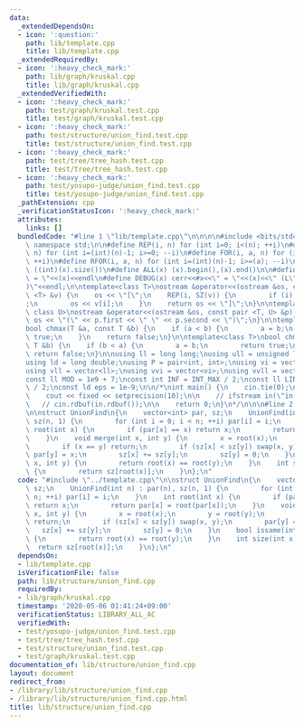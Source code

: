 ```yaml
---
data:
  _extendedDependsOn:
  - icon: ':question:'
    path: lib/template.cpp
    title: lib/template.cpp
  _extendedRequiredBy:
  - icon: ':heavy_check_mark:'
    path: lib/graph/kruskal.cpp
    title: lib/graph/kruskal.cpp
  _extendedVerifiedWith:
  - icon: ':heavy_check_mark:'
    path: test/graph/kruskal.test.cpp
    title: test/graph/kruskal.test.cpp
  - icon: ':heavy_check_mark:'
    path: test/structure/union_find.test.cpp
    title: test/structure/union_find.test.cpp
  - icon: ':heavy_check_mark:'
    path: test/tree/tree_hash.test.cpp
    title: test/tree/tree_hash.test.cpp
  - icon: ':heavy_check_mark:'
    path: test/yosupo-judge/union_find.test.cpp
    title: test/yosupo-judge/union_find.test.cpp
  _pathExtension: cpp
  _verificationStatusIcon: ':heavy_check_mark:'
  attributes:
    links: []
  bundledCode: "#line 1 \"lib/template.cpp\"\n\n\n\n#include <bits/stdc++.h>\n\nusing\
    \ namespace std;\n\n#define REP(i, n) for (int i=0; i<(n); ++i)\n#define RREP(i,\
    \ n) for (int i=(int)(n)-1; i>=0; --i)\n#define FOR(i, a, n) for (int i=(a); i<(n);\
    \ ++i)\n#define RFOR(i, a, n) for (int i=(int)(n)-1; i>=(a); --i)\n\n#define SZ(x)\
    \ ((int)(x).size())\n#define ALL(x) (x).begin(),(x).end()\n\n#define DUMP(x) cerr<<#x<<\"\
    \ = \"<<(x)<<endl\n#define DEBUG(x) cerr<<#x<<\" = \"<<(x)<<\" (L\"<<__LINE__<<\"\
    )\"<<endl;\n\ntemplate<class T>\nostream &operator<<(ostream &os, const vector\
    \ <T> &v) {\n    os << \"[\";\n    REP(i, SZ(v)) {\n        if (i) os << \", \"\
    ;\n        os << v[i];\n    }\n    return os << \"]\";\n}\n\ntemplate<class T,\
    \ class U>\nostream &operator<<(ostream &os, const pair <T, U> &p) {\n    return\
    \ os << \"(\" << p.first << \" \" << p.second << \")\";\n}\n\ntemplate<class T>\n\
    bool chmax(T &a, const T &b) {\n    if (a < b) {\n        a = b;\n        return\
    \ true;\n    }\n    return false;\n}\n\ntemplate<class T>\nbool chmin(T &a, const\
    \ T &b) {\n    if (b < a) {\n        a = b;\n        return true;\n    }\n   \
    \ return false;\n}\n\nusing ll = long long;\nusing ull = unsigned long long;\n\
    using ld = long double;\nusing P = pair<int, int>;\nusing vi = vector<int>;\n\
    using vll = vector<ll>;\nusing vvi = vector<vi>;\nusing vvll = vector<vll>;\n\n\
    const ll MOD = 1e9 + 7;\nconst int INF = INT_MAX / 2;\nconst ll LINF = LLONG_MAX\
    \ / 2;\nconst ld eps = 1e-9;\n\n/*\nint main() {\n    cin.tie(0);\n    ios::sync_with_stdio(false);\n\
    \    cout << fixed << setprecision(10);\n\n    // ifstream in(\"in.txt\");\n \
    \   // cin.rdbuf(in.rdbuf());\n\n    return 0;\n}\n*/\n\n\n#line 2 \"lib/structure/union_find.cpp\"\
    \n\nstruct UnionFind\n{\n    vector<int> par, sz;\n    UnionFind(int n) : par(n),\
    \ sz(n, 1) {\n        for (int i = 0; i < n; ++i) par[i] = i;\n    }\n    int\
    \ root(int x) {\n        if (par[x] == x) return x;\n        return par[x] = root(par[x]);\n\
    \    }\n    void merge(int x, int y) {\n        x = root(x);\n        y = root(y);\n\
    \        if (x == y) return;\n        if (sz[x] < sz[y]) swap(x, y);\n       \
    \ par[y] = x;\n        sz[x] += sz[y];\n        sz[y] = 0;\n    }\n    bool issame(int\
    \ x, int y) {\n        return root(x) == root(y);\n    }\n    int size(int x)\
    \ {\n        return sz[root(x)];\n    }\n};\n"
  code: "#include \"../template.cpp\"\n\nstruct UnionFind\n{\n    vector<int> par,\
    \ sz;\n    UnionFind(int n) : par(n), sz(n, 1) {\n        for (int i = 0; i <\
    \ n; ++i) par[i] = i;\n    }\n    int root(int x) {\n        if (par[x] == x)\
    \ return x;\n        return par[x] = root(par[x]);\n    }\n    void merge(int\
    \ x, int y) {\n        x = root(x);\n        y = root(y);\n        if (x == y)\
    \ return;\n        if (sz[x] < sz[y]) swap(x, y);\n        par[y] = x;\n     \
    \   sz[x] += sz[y];\n        sz[y] = 0;\n    }\n    bool issame(int x, int y)\
    \ {\n        return root(x) == root(y);\n    }\n    int size(int x) {\n      \
    \  return sz[root(x)];\n    }\n};\n"
  dependsOn:
  - lib/template.cpp
  isVerificationFile: false
  path: lib/structure/union_find.cpp
  requiredBy:
  - lib/graph/kruskal.cpp
  timestamp: '2020-05-06 01:41:24+09:00'
  verificationStatus: LIBRARY_ALL_AC
  verifiedWith:
  - test/yosupo-judge/union_find.test.cpp
  - test/tree/tree_hash.test.cpp
  - test/structure/union_find.test.cpp
  - test/graph/kruskal.test.cpp
documentation_of: lib/structure/union_find.cpp
layout: document
redirect_from:
- /library/lib/structure/union_find.cpp
- /library/lib/structure/union_find.cpp.html
title: lib/structure/union_find.cpp
---
```

